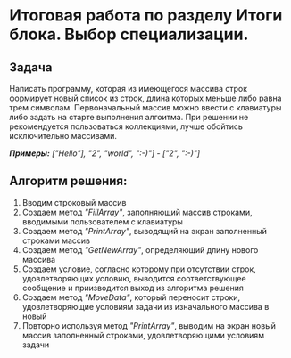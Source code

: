 # Итоговая работа по разделу Итоги блока. Выбор специализации.

## Задача
Написать программу, которая из имеющегося массива строк формирует новый список из строк, длина которых меньше либо равна трем символам. Первоначальный массив можно ввести с клавиатуры либо задать на старте выполнения алгоитма. При решении не рекомендуется пользоваться коллекциями, лучше обойтись исключительно массивами.

***Примеры:*** *["Hello"], "2", "world", ":-)"] - ["2", ":-)"]*

## Алгоритм решения:
1. Вводим строковый массив
2. Создаем метод *"FillArray"*, заполняющий массив строками, вводимыми пользователем с клавиатуры
3. Создаем метод *"PrintArray"*, выводящий на экран заполненный строками массив
4. Создаем метод *"GetNewArray"*, определяющий длину нового массива
5. Создаем условие, согласно которому при отсутствии строк, удовлетворяющих условию, выводится соответствующее сообщение и приизводится выход из алгоритма решения
6. Создаем метод *"MoveData"*, который переносит строки, удовлетворяющие условиям задачи из изначального массива в новый
7. Повторно используя метод *"PrintArray"*, выводим на экран новый массив заполненный строками, удовлетворяющими условиям задачи